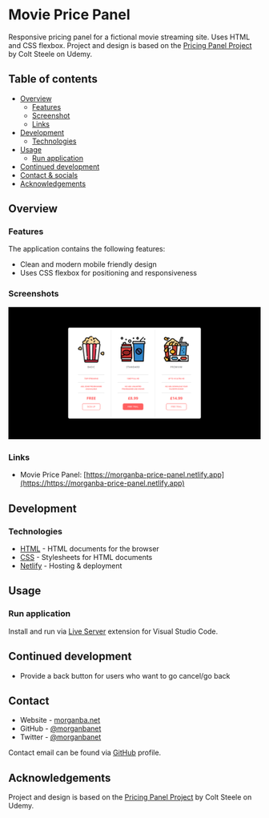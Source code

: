 # Movie Price Panel

Responsive pricing panel for a fictional movie streaming site. Uses HTML and CSS flexbox. Project and design is based on the [Pricing Panel Project](https://www.udemy.com/course/the-web-developer-bootcamp/learn/lecture/22380972#questions) by Colt Steele on Udemy.

## Table of contents

- [Overview](#overview)
  - [Features](#features)
  - [Screenshot](#screenshot)
  - [Links](#links)
- [Development](#development)
  - [Technologies](#technologies)
- [Usage](#usage)
  - [Run application](#run-application)
- [Continued development](#continued-development)
- [Contact & socials](#contact)
- [Acknowledgements](#acknowledgements)

## Overview

### Features

The application contains the following features:

- Clean and modern mobile friendly design
- Uses CSS flexbox for positioning and responsiveness

### Screenshots

![Screenshot](./screenshot.jpg)

### Links

- Movie Price Panel: [https://morganba-price-panel.netlify.app](https://https://morganba-price-panel.netlify.app)

## Development

### Technologies

- [HTML](https://developer.mozilla.org/en-US/docs/Web/HTML) - HTML documents for the browser
- [CSS](https://developer.mozilla.org/en-US/docs/Web/CSS) - Stylesheets for HTML documents
- [Netlify](https://www.netlify.com/) - Hosting & deployment

## Usage

### Run application

Install and run via [Live Server](https://marketplace.visualstudio.com/items?itemName=ritwickdey.LiveServer) extension for Visual Studio Code.

## Continued development

- Provide a back button for users who want to go cancel/go back

## Contact

- Website - [morganba.net](morganba.net)
- GitHub - [@morganbanet](https://github.com/morganbanet)
- Twitter - [@morganbanet](https://twitter.com/morganbanet)

Contact email can be found via [GitHub](https://gist.github.com/morganbanet) profile.

## Acknowledgements

Project and design is based on the [Pricing Panel Project](https://www.udemy.com/course/the-web-developer-bootcamp/learn/lecture/22380972#questions) by Colt Steele on Udemy.
